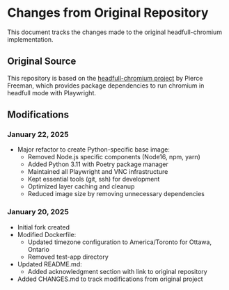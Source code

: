 # Changes from Original Repository

This document tracks the changes made to the original headfull-chromium implementation.

## Original Source

This repository is based on the [headfull-chromium project](https://github.com/piercefreeman/docker/tree/main/headfull-chromium) by Pierce Freeman, which provides package dependencies to run chromium in headfull mode with Playwright.

## Modifications

### January 22, 2025

- Major refactor to create Python-specific base image:
  - Removed Node.js specific components (Node16, npm, yarn)
  - Added Python 3.11 with Poetry package manager
  - Maintained all Playwright and VNC infrastructure
  - Kept essential tools (git, ssh) for development
  - Optimized layer caching and cleanup
  - Reduced image size by removing unnecessary dependencies

### January 20, 2025

- Initial fork created
- Modified Dockerfile:
  - Updated timezone configuration to America/Toronto for Ottawa, Ontario
  - Removed test-app directory
- Updated README.md:
  - Added acknowledgment section with link to original repository
- Added CHANGES.md to track modifications from original project